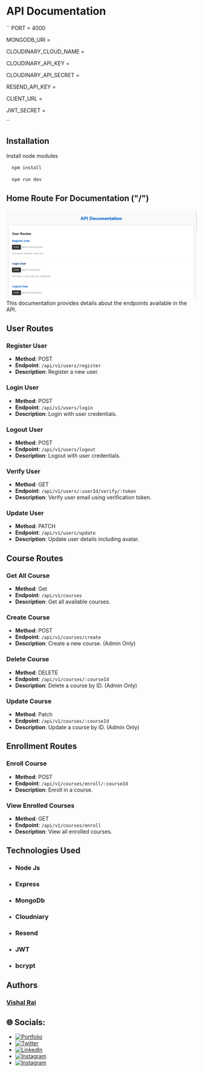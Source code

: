 # API Documentation
``
PORT = 4000 

MONGODB_URI =

CLOUDINARY_CLOUD_NAME = 

CLOUDINARY_API_KEY =

CLOUDINARY_API_SECRET = 

RESEND_API_KEY = 

CLIENT_URL = 

JWT_SECRET = 

``

## Installation

Install node modules

```bash
  npm install
```

```bash
  npm run dev
```


## Home Route For Documentation ("/")
![alt text](./public/image.png)
This documentation provides details about the endpoints available in the API.

## User Routes

### Register User

- **Method**: POST
- **Endpoint**: `/api/v1/users/register`
- **Description**: Register a new user.

### Login User

- **Method**: POST
- **Endpoint**: `/api/v1/users/login`
- **Description**: Login with user credentials.

### Logout User

- **Method**: POST
- **Endpoint**: `/api/v1/users/logout`
- **Description**: Logout with user credentials.

### Verify User

- **Method**: GET
- **Endpoint**: `/api/v1/users/:userId/verify/:token`
- **Description**: Verify user email using verification token.

### Update User

- **Method**: PATCH
- **Endpoint**: `/api/v1/users/update`
- **Description**: Update user details including avatar.

## Course Routes

### Get All Course

- **Method**: Get
- **Endpoint**: `/api/v1/courses`
- **Description**: Get all available courses.

### Create Course

- **Method**: POST
- **Endpoint**: `/api/v1/courses/create`
- **Description**: Create a new course. (Admin Only)

### Delete Course

- **Method**: DELETE
- **Endpoint**: `/api/v1/courses/:courseId`
- **Description**: Delete a course by ID. (Admin Only)

### Update Course

- **Method**: Patch
- **Endpoint**: `/api/v1/courses/:courseId`
- **Description**: Update a course by ID. (Admin Only)

## Enrollment Routes

### Enroll Course

- **Method**: POST
- **Endpoint**: `/api/v1/courses/enroll/:courseId`
- **Description**: Enroll in a course.

### View Enrolled Courses

- **Method**: GET
- **Endpoint**: `/api/v1/courses/enroll`
- **Description**: View all enrolled courses.



    


## Technologies Used

- ### Node Js
- ### Express
- ### MongoDb
- ### Cloudniary
- ### Resend
- ### JWT
- ### bcrypt



## Authors

### [Vishal Rai](https://github.com/vishalra-i)
## 🌐 Socials:

   - [![Portfolio](https://img.shields.io/badge/-Portfolio-grey?style=for-the-badge&logoColor=white&logo=portfolio&logoWidth=20&logoHeight=20&labelPadding=2px)](https://vishalrai.netlify.app/)
   - [![Twitter](https://img.shields.io/badge/-Twitter-blue?style=for-the-badge&logo=twitter&logoColor=white&logoWidth=20&logoHeight=20&labelPadding=2px)](https://twitter.com/Vishal____rai)
   - [![LinkedIn](https://img.shields.io/badge/-LinkedIn-blue?style=for-the-badge&logo=linkedin&logoColor=white&logoWidth=20&logoHeight=20&labelPadding=2px)](https://www.linkedin.com/in/vishalrai07/)
   - [![Instagram](https://img.shields.io/badge/-Instagram-d62976?style=for-the-badge&logo=instagram&logoColor=white&logoWidth=20&logoHeight=20&labelPadding=2px)](https://www.instagram.com/vishal____rai)
   - [![Instagram](https://img.shields.io/badge/-Email-purple?style=for-the-badge&logo=gmail&logoColor=red&logoWidth=20&logoHeight=20&labelPadding=2px)](mailto:vishalrai0392@gmail.com)

